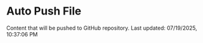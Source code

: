 # Auto Push File

Content that will be pushed to GitHub repository.
Last updated: 07/19/2025, 10:37:06 PM
